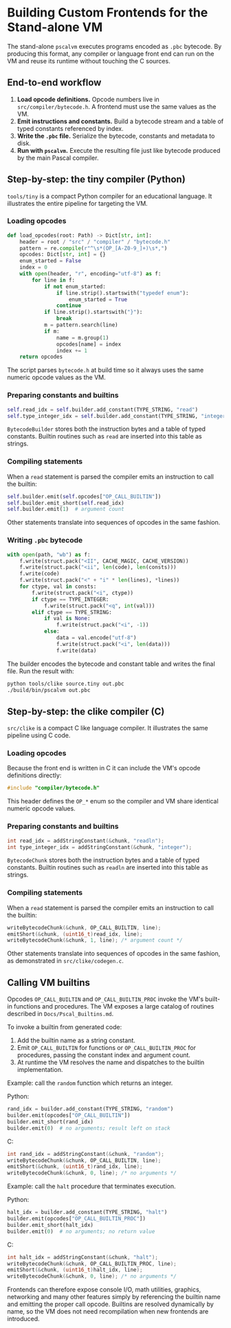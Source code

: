 # Building Custom Frontends for the Stand-alone VM

The stand-alone `pscalvm` executes programs encoded as `.pbc` bytecode. By
producing this format, any compiler or language front end can run on the VM and
reuse its runtime without touching the C sources.

## End-to-end workflow

1. **Load opcode definitions.** Opcode numbers live in `src/compiler/bytecode.h`.
   A frontend must use the same values as the VM.
2. **Emit instructions and constants.** Build a bytecode stream and a table of
   typed constants referenced by index.
3. **Write the `.pbc` file.** Serialize the bytecode, constants and metadata to
   disk.
4. **Run with `pscalvm`.** Execute the resulting file just like bytecode
   produced by the main Pascal compiler.

## Step-by-step: the tiny compiler (Python)

`tools/tiny` is a compact Python compiler for an educational language. It
illustrates the entire pipeline for targeting the VM.

### Loading opcodes

```python
def load_opcodes(root: Path) -> Dict[str, int]:
    header = root / "src" / "compiler" / "bytecode.h"
    pattern = re.compile(r"^\s*(OP_[A-Z0-9_]+)\s*,")
    opcodes: Dict[str, int] = {}
    enum_started = False
    index = 0
    with open(header, "r", encoding="utf-8") as f:
        for line in f:
            if not enum_started:
                if line.strip().startswith("typedef enum"):
                    enum_started = True
                continue
            if line.strip().startswith("}"):
                break
            m = pattern.search(line)
            if m:
                name = m.group(1)
                opcodes[name] = index
                index += 1
    return opcodes
```

The script parses `bytecode.h` at build time so it always uses the same numeric
opcode values as the VM.

### Preparing constants and builtins

```python
self.read_idx = self.builder.add_constant(TYPE_STRING, "read")
self.type_integer_idx = self.builder.add_constant(TYPE_STRING, "integer")
```

`BytecodeBuilder` stores both the instruction bytes and a table of typed
constants. Builtin routines such as `read` are inserted into this table as
strings.

### Compiling statements

When a `read` statement is parsed the compiler emits an instruction to call the
builtin:

```python
self.builder.emit(self.opcodes["OP_CALL_BUILTIN"])
self.builder.emit_short(self.read_idx)
self.builder.emit(1)  # argument count
```

Other statements translate into sequences of opcodes in the same fashion.

### Writing `.pbc` bytecode

```python
with open(path, "wb") as f:
    f.write(struct.pack("<II", CACHE_MAGIC, CACHE_VERSION))
    f.write(struct.pack("<ii", len(code), len(consts)))
    f.write(code)
    f.write(struct.pack("<" + "i" * len(lines), *lines))
    for ctype, val in consts:
        f.write(struct.pack("<i", ctype))
        if ctype == TYPE_INTEGER:
            f.write(struct.pack("<q", int(val)))
        elif ctype == TYPE_STRING:
            if val is None:
                f.write(struct.pack("<i", -1))
            else:
                data = val.encode("utf-8")
                f.write(struct.pack("<i", len(data)))
                f.write(data)
```

The builder encodes the bytecode and constant table and writes the final file.
Run the result with:

```sh
python tools/clike source.tiny out.pbc
./build/bin/pscalvm out.pbc
```

## Step-by-step: the clike compiler (C)

`src/clike` is a compact C like language compiler. It illustrates the same pipeline 
using C code.

### Loading opcodes

Because the front end is written in C it can include the VM's opcode
definitions directly:

```c
#include "compiler/bytecode.h"
```

This header defines the `OP_*` enum so the compiler and VM share identical
numeric opcode values.

### Preparing constants and builtins

```c
int read_idx = addStringConstant(&chunk, "readln");
int type_integer_idx = addStringConstant(&chunk, "integer");
```

`BytecodeChunk` stores both the instruction bytes and a table of typed
constants. Builtin routines such as `readln` are inserted into this table as
strings.

### Compiling statements

When a `read` statement is parsed the compiler emits an instruction to call the
builtin:

```c
writeBytecodeChunk(&chunk, OP_CALL_BUILTIN, line);
emitShort(&chunk, (uint16_t)read_idx, line);
writeBytecodeChunk(&chunk, 1, line); /* argument count */
```

Other statements translate into sequences of opcodes in the same fashion, as
demonstrated in `src/clike/codegen.c`.

## Calling VM builtins

Opcodes `OP_CALL_BUILTIN` and `OP_CALL_BUILTIN_PROC` invoke the VM's built-in
functions and procedures. The VM exposes a large catalog of routines described in
`Docs/Pscal_Builtins.md`.

To invoke a builtin from generated code:

1. Add the builtin name as a string constant.
2. Emit `OP_CALL_BUILTIN` for functions or `OP_CALL_BUILTIN_PROC` for procedures,
   passing the constant index and argument count.
3. At runtime the VM resolves the name and dispatches to the builtin
   implementation.

Example: call the `random` function which returns an integer.

Python:

```python
rand_idx = builder.add_constant(TYPE_STRING, "random")
builder.emit(opcodes["OP_CALL_BUILTIN"])
builder.emit_short(rand_idx)
builder.emit(0)  # no arguments; result left on stack
```

C:

```c
int rand_idx = addStringConstant(&chunk, "random");
writeBytecodeChunk(&chunk, OP_CALL_BUILTIN, line);
emitShort(&chunk, (uint16_t)rand_idx, line);
writeBytecodeChunk(&chunk, 0, line); /* no arguments */
```

Example: call the `halt` procedure that terminates execution.

Python:

```python
halt_idx = builder.add_constant(TYPE_STRING, "halt")
builder.emit(opcodes["OP_CALL_BUILTIN_PROC"])
builder.emit_short(halt_idx)
builder.emit(0)  # no arguments; no return value
```

C:

```c
int halt_idx = addStringConstant(&chunk, "halt");
writeBytecodeChunk(&chunk, OP_CALL_BUILTIN_PROC, line);
emitShort(&chunk, (uint16_t)halt_idx, line);
writeBytecodeChunk(&chunk, 0, line); /* no arguments */
```

Frontends can therefore expose console I/O, math utilities, graphics, networking
and many other features simply by referencing the builtin name and emitting the
proper call opcode. Builtins are resolved dynamically by name, so the VM does
not need recompilation when new frontends are introduced.

